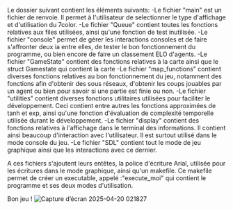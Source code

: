 Le dossier suivant contient les éléments suivants:
-Le fichier "main" est un fichier de renvoie. Il permet à l'utilisateur de selectionner le type d'affichage et d'utilisation du 7color.
-Le fichier "Queue" contient toutes les fonctions relatives aux files utilisées, ainsi qu'une fonction de test inutilisée.
-Le fichier "console" permet de gérer les interactions consoles et de faire s'affronter deux ia entre elles, de tester le bon fonctionnement du programme, ou bien encore de faire un classement ELO d'agents.
-Le fichier "GameState" contient des fonctions relatives à la carte ainsi que le struct Gamestate qui contient la carte
-Le fichier "map_functions" contient diverses fonctions relatives au bon fonctionnement du jeu, notamment des fonctions afin d'obtenir des sous réseaux, d'obtenir les coups jouables par un agent ou bien pour savoir si une partie est finie ou non.
-Le fichier "utilities" contient diverses fonctions utilitaires utilisées pour faciliter le développement. Ceci contient entre autres les fonctions approximées de tanh et exp, ainsi qu'une fonction d'évaluation de complexité temporelle utilisée durant le développement.
-Le fichier "display" contient des fonctions relatives à l'affichage dans le terminal des informations. Il contient ainsi beaucoup d'interaction avec l'utilisateur. Il est surtout utilisé dans le mode console du jeu.
-Le fichier "SDL" contient tout le mode de jeu graphique ainsi que les interactions avec ce dernier. 


A ces fichiers s'ajoutent leurs entêtes, la police d'écriture Arial, utilisée pour les écritures dans le mode graphique, ainsi qu'un makefile. Ce makefile permet de créer un executable, appelé :"execute_moi" qui contient le programme et ses deux modes d'utilisation.

Bon jeu !
![Capture d’écran 2025-04-20 021827](https://github.com/user-attachments/assets/c59c5d0d-f7fc-4e51-8fa5-758024b90f7d)
